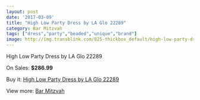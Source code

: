 ```yaml
---
layout: post
date: '2017-03-09'
title: "High Low Party Dress by LA Glo 22289"
category: Bar Mitzvah
tags: ["dress","party","beaded","unique","brand"]
image: http://img.transblink.com/825-thickbox_default/high-low-party-dress-by-la-glo-22289.jpg
---
```

High Low Party Dress by LA Glo 22289

On Sales: **$286.99**
<a href="https://www.transblink.com/en/bar-mitzvah/236-high-low-party-dress-by-la-glo-22289.html"><amp-img layout="responsive" width="600" height="600" src="//img.transblink.com/825-thickbox_default/high-low-party-dress-by-la-glo-22289.jpg" alt="High Low Party Dress by LA Glo 22289 0" /></a>
<a href="https://www.transblink.com/en/bar-mitzvah/236-high-low-party-dress-by-la-glo-22289.html"><amp-img layout="responsive" width="600" height="600" src="//img.transblink.com/826-thickbox_default/high-low-party-dress-by-la-glo-22289.jpg" alt="High Low Party Dress by LA Glo 22289 1" /></a>

Buy it: [High Low Party Dress by LA Glo 22289](https://www.transblink.com/en/bar-mitzvah/236-high-low-party-dress-by-la-glo-22289.html "High Low Party Dress by LA Glo 22289")

View more: [Bar Mitzvah](https://www.transblink.com/en/2-bar-mitzvah "Bar Mitzvah")